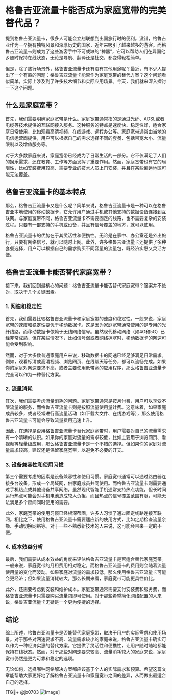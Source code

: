 # 格鲁吉亚流量卡能否成为家庭宽带的完美替代品？

提到格鲁吉亚流量卡，很多人可能会立刻联想到出国旅行时的便利。没错，格鲁吉亚作为一个拥有独特风景和深厚历史的国家，近年来吸引了越来越多的游客。而格鲁吉亚流量卡则成为了这些游客手中不可或缺的“神器”，它可以帮助人们在异国他乡随时保持在线状态，无论是导航、翻译还是社交，都变得轻松简单。

但是，除了旅行场景外，格鲁吉亚流量卡还有没有其他用途呢？最近，有不少人提出了一个有趣的问题：格鲁吉亚流量卡能否作为家庭宽带的替代方案？这个问题看似简单，实际上涉及到了许多技术细节和实际应用场景。今天，我们就来深入探讨一下这个问题。

## 什么是家庭宽带？

首先，我们需要明确家庭宽带是什么。家庭宽带通常指的是通过光纤、ADSL或者电缆等技术提供的互联网接入服务。这种服务的特点是速度快、稳定性好，适合家庭日常使用，比如观看高清视频、在线游戏、远程办公等。家庭宽带通常由当地的电信运营商提供，用户可以根据自己的需求选择不同的套餐，包括带宽大小、流量限制以及增值服务等。

对于大多数家庭来说，家庭宽带已经成为了日常生活的一部分。它不仅满足了人们的娱乐需求，还在教育、工作等方面发挥了重要作用。然而，家庭宽带也有它的局限性，比如安装费用较高、需要专业的技术人员上门安装、并且在某些偏远地区可能无法覆盖。

## 格鲁吉亚流量卡的基本特点

那么，格鲁吉亚流量卡又是什么呢？简单来说，格鲁吉亚流量卡是一种可以在格鲁吉亚本地使用的移动数据卡，它允许用户通过手机或其他支持的数据设备连接到互联网。与家庭宽带不同，格鲁吉亚流量卡不需要固定的线路，也不需要复杂的安装过程。只要有一部支持的手机或设备，并且有信号覆盖的地方，就可以使用。

格鲁吉亚流量卡的优势在于其灵活性和便携性。无论是在家中、办公室还是外出旅行，只要有网络信号，就可以随时上网。此外，许多格鲁吉亚流量卡还提供了多种套餐选择，用户可以根据自己的需求购买不同容量的流量包，既经济实惠又灵活方便。

## 格鲁吉亚流量卡能否替代家庭宽带？

接下来，我们回到最核心的问题：格鲁吉亚流量卡能否替代家庭宽带？答案并不绝对，取决于几个关键因素。

### 1. 网速和稳定性

首先，我们需要比较格鲁吉亚流量卡和家庭宽带的速度和稳定性。一般来说，家庭宽带的速度和稳定性要优于移动数据卡。这是因为家庭宽带通常使用的是专用的光纤线路，而移动数据卡依赖于无线网络信号。虽然现代移动网络（如4G和5G）已经非常成熟，但在某些情况下，比如信号弱或者网络拥塞时，移动数据卡的网速可能会受到影响。

然而，对于大多数普通家庭用户来说，移动数据卡的网速已经足够满足日常需求。例如，观看标清或高清视频、浏览网页、在线聊天等任务，都可以流畅完成。如果你的家庭对网速要求不高，或者主要使用低带宽的应用程序，那么格鲁吉亚流量卡完全可以作为一种替代方案。

### 2. 流量消耗

其次，我们需要考虑流量消耗的问题。家庭宽带通常是按月付费，用户可以享受不限流量的服务，而格鲁吉亚流量卡则是按照流量使用量计费。这意味着，如果家庭成员较多，或者经常进行高流量活动（如下载大文件、在线游戏等），那么使用格鲁吉亚流量卡可能会导致流量费用迅速上升。

因此，在选择是否用格鲁吉亚流量卡替代家庭宽带时，用户需要对自己的流量需求有一个清晰的认识。如果你的家庭对流量的需求较低，比如主要用于浏览网页、看视频等轻量级应用，那么格鲁吉亚流量卡是一个不错的选择。但如果你的家庭对流量需求较高，建议还是保留家庭宽带，以避免不必要的开支。

### 3. 设备兼容性和使用习惯

第三个需要考虑的因素是设备兼容性和使用习惯。家庭宽带通常可以通过路由器连接多台设备，形成一个局域网，供家庭成员共同使用。而格鲁吉亚流量卡则需要通过手机热点或其他设备共享网络。虽然现代智能手机通常支持热点功能，但长时间运行热点可能会对手机电池造成较大负担，而且热点的信号覆盖范围有限，可能无法满足多个房间同时使用的需要。

此外，家庭宽带的使用习惯已经根深蒂固，许多人习惯了通过固定线路连接互联网。相比之下，使用格鲁吉亚流量卡需要适应新的使用方式，比如定期检查流量余额、手动切换网络等。对于一些不熟悉新技术的人来说，这可能会带来一定的不便。

### 4. 成本效益分析

最后，我们需要从成本效益的角度来评估格鲁吉亚流量卡是否适合替代家庭宽带。一般来说，家庭宽带的月租费用相对稳定，而格鲁吉亚流量卡的费用则会随着流量使用量的变化而波动。如果家庭对流量的需求较低，那么使用格鲁吉亚流量卡可能会更经济；但如果流量消耗较大，那么长期来看，家庭宽带可能更具性价比。

此外，还需要考虑到安装和维护成本。家庭宽带通常需要支付安装费和服务费，而格鲁吉亚流量卡只需要购买流量包即可使用。对于那些希望简化网络配置的人来说，格鲁吉亚流量卡无疑是一个更为便捷的选择。

## 结论

综上所述，格鲁吉亚流量卡是否能替代家庭宽带，取决于用户的实际需求和使用场景。对于那些对网速要求不高、流量需求较小的家庭来说，格鲁吉亚流量卡确实可以作为一种经济实惠的替代方案。它提供了灵活性和便携性，让用户随时随地都能保持在线状态。然而，对于那些对网速要求较高、流量消耗较大的家庭来说，家庭宽带仍然是更为可靠和稳定的选项。

无论如何，选择哪种网络解决方案都应该基于个人的实际需求和预算。希望这篇文章能帮助大家更好地了解格鲁吉亚流量卡和家庭宽带之间的差异，从而做出最适合自己的选择。

[TG💪+ @jx0703 ![Image](https://github.com/user-attachments/assets/dbca1d08-cadb-493c-b0ec-ad6f7a83f270)]